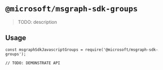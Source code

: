 # `@microsoft/msgraph-sdk-groups`

> TODO: description

## Usage

```
const msgraphSdkJavascriptGroups = require('@microsoft/msgraph-sdk-groups');

// TODO: DEMONSTRATE API
```
